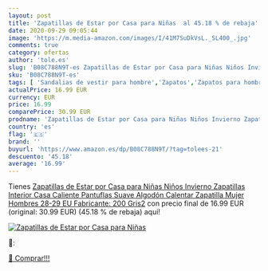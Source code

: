 ```yaml
---
layout: post
title: 'Zapatillas de Estar por Casa para Niñas  al 45.18 % de rebaja'
date: 2020-09-29 09:05:44
image: 'https://m.media-amazon.com/images/I/41M7SuDkVsL._SL400_.jpg'
comments: true
category: ofertas
author: 'tole.es'
slug: 'B08C788N9T-es Zapatillas de Estar por Casa para Niñas Niños Invierno...'
sku: 'B08C788N9T-es'
tags: [ 'Sandalias de vestir para hombre','Zapatos','Zapatos para hombre','Zapatos y complementos','zapatilla', ]
actualPrice: 16.99 EUR
currency: EUR
price: 16.99
comparePrice: 30.99 EUR
prodname: 'Zapatillas de Estar por Casa para Niñas Niños Invierno Zapatillas Interior Casa Caliente Pantuflas Suave Algodón Calentar Zapatilla Mujer Hombres 28-29 EU  Fabricante: 200  Gris2'
country: 'es'
flag: '🇪🇸'
brand: ''
buyurl: 'https://www.amazon.es/dp/B08C788N9T/?tag=tolees-21'
descuento: '45.18'
average: '16.99'
---
```


Tienes [Zapatillas de Estar por Casa para Niñas Niños Invierno Zapatillas Interior Casa Caliente Pantuflas Suave Algodón Calentar Zapatilla Mujer Hombres 28-29 EU  Fabricante: 200  Gris2](https://www.amazon.es/dp/B08C788N9T/?tag=tolees-21) con precio final de  16.99 EUR (original: 30.99 EUR) (45.18 %  de rebaja) aqui!

[![Zapatillas de Estar por Casa para Niñas ](https://m.media-amazon.com/images/I/41M7SuDkVsL._SL400_.jpg)](https://www.amazon.es/dp/B08C788N9T/?tag=tolees-21)

🔎:


[🛒 Comprar!!!](https://www.amazon.es/dp/B08C788N9T/?tag=tolees-21)
